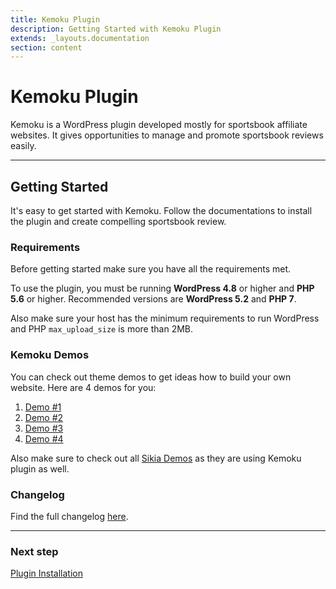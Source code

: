 ```yaml
---
title: Kemoku Plugin
description: Getting Started with Kemoku Plugin
extends: _layouts.documentation
section: content
---
```


# Kemoku Plugin

Kemoku is a WordPress plugin developed mostly for sportsbook affiliate websites. It gives opportunities to manage and promote sportsbook reviews easily.

---

## Getting Started

It's easy to get started with Kemoku. Follow the documentations to install the plugin and create compelling sportsbook review.

### Requirements

Before getting started make sure you have all the requirements met.

To use the plugin, you must be running **WordPress 4.8** or higher and **PHP 5.6** or higher.
Recommended versions are **WordPress 5.2** and **PHP 7**.

Also make sure your host has the minimum requirements to run WordPress and PHP `max_upload_size` is more than 2MB.

### Kemoku Demos

You can check out theme demos to get ideas how to build your own website.
Here are 4 demos for you:

1. [Demo #1](https://dinomatic.com/demos/kemoku/one)
2. [Demo #2](https://dinomatic.com/demos/kemoku/two)
3. [Demo #3](https://dinomatic.com/demos/kemoku/three)
4. [Demo #4](https://dinomatic.com/demos/kemoku/four)

Also make sure to check out all [Sikia Demos](https://dinomatic.com/demos/sikika) as they are using Kemoku plugin as well.

### Changelog

Find the full changelog [here](https://dinomatic.com/plugins/kemoku/changelog).

---

### Next step

[Plugin Installation](/docs/kemoku/installation/)
